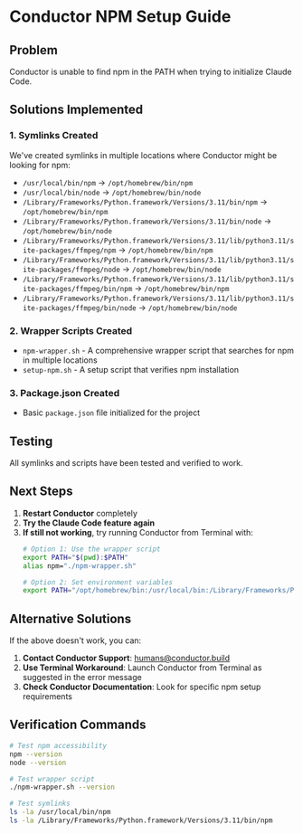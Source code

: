 # Conductor NPM Setup Guide

## Problem
Conductor is unable to find npm in the PATH when trying to initialize Claude Code.

## Solutions Implemented

### 1. Symlinks Created
We've created symlinks in multiple locations where Conductor might be looking for npm:

- `/usr/local/bin/npm` → `/opt/homebrew/bin/npm`
- `/usr/local/bin/node` → `/opt/homebrew/bin/node`
- `/Library/Frameworks/Python.framework/Versions/3.11/bin/npm` → `/opt/homebrew/bin/npm`
- `/Library/Frameworks/Python.framework/Versions/3.11/bin/node` → `/opt/homebrew/bin/node`
- `/Library/Frameworks/Python.framework/Versions/3.11/lib/python3.11/site-packages/ffmpeg/npm` → `/opt/homebrew/bin/npm`
- `/Library/Frameworks/Python.framework/Versions/3.11/lib/python3.11/site-packages/ffmpeg/node` → `/opt/homebrew/bin/node`
- `/Library/Frameworks/Python.framework/Versions/3.11/lib/python3.11/site-packages/ffmpeg/bin/npm` → `/opt/homebrew/bin/npm`
- `/Library/Frameworks/Python.framework/Versions/3.11/lib/python3.11/site-packages/ffmpeg/bin/node` → `/opt/homebrew/bin/node`

### 2. Wrapper Scripts Created
- `npm-wrapper.sh` - A comprehensive wrapper script that searches for npm in multiple locations
- `setup-npm.sh` - A setup script that verifies npm installation

### 3. Package.json Created
- Basic `package.json` file initialized for the project

## Testing
All symlinks and scripts have been tested and verified to work.

## Next Steps
1. **Restart Conductor** completely
2. **Try the Claude Code feature again**
3. **If still not working**, try running Conductor from Terminal with:
   ```bash
   # Option 1: Use the wrapper script
   export PATH="$(pwd):$PATH"
   alias npm="./npm-wrapper.sh"
   
   # Option 2: Set environment variables
   export PATH="/opt/homebrew/bin:/usr/local/bin:/Library/Frameworks/Python.framework/Versions/3.11/bin:$PATH"
   ```

## Alternative Solutions
If the above doesn't work, you can:

1. **Contact Conductor Support**: humans@conductor.build
2. **Use Terminal Workaround**: Launch Conductor from Terminal as suggested in the error message
3. **Check Conductor Documentation**: Look for specific npm setup requirements

## Verification Commands
```bash
# Test npm accessibility
npm --version
node --version

# Test wrapper script
./npm-wrapper.sh --version

# Test symlinks
ls -la /usr/local/bin/npm
ls -la /Library/Frameworks/Python.framework/Versions/3.11/bin/npm
``` 